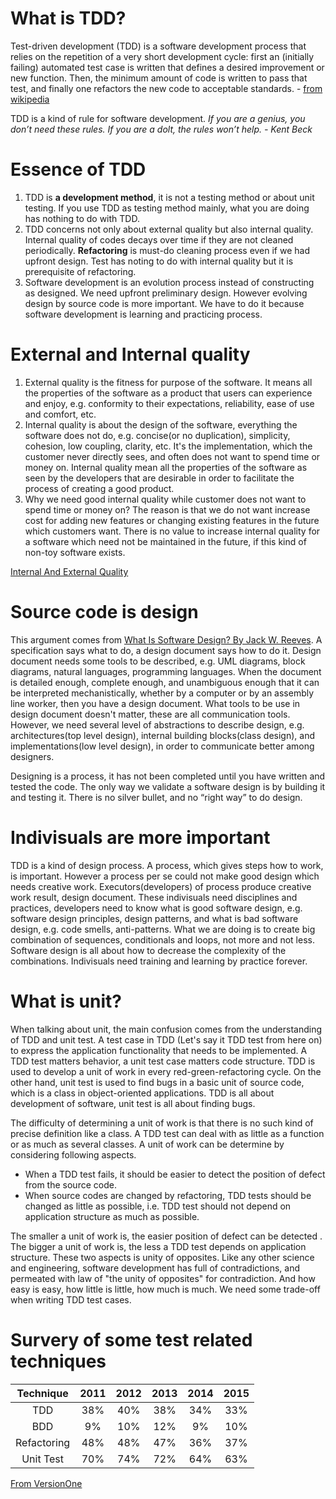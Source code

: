 # What is TDD?

Test-driven development (TDD) is a software development process that relies on the repetition of a very short development cycle: first an (initially failing) automated test case is written that defines a desired improvement or new function. Then, the minimum amount of code is written to pass that test, and finally one refactors the new code to acceptable standards. - [from wikipedia](https://en.wikipedia.org/wiki/Test-driven_development)

TDD is a kind of rule for software development. _If you are a genius, you don’t need these rules. If you are a dolt, the rules won’t help. -  Kent Beck_

# Essence of TDD

1. TDD is __a development method__, it is not a testing method or about unit testing. If you use TDD as testing method mainly, what you are doing has nothing to do with TDD.
2. TDD concerns not only about external quality but also internal quality. Internal quality of codes decays over time if they are not cleaned periodically. __Refactoring__ is must-do cleaning process even if we had upfront design. Test has noting to do with internal quality but it is prerequisite of refactoring. 
3. Software development is an evolution process instead of constructing as designed. We need upfront preliminary design. However evolving design by source code is more important. We have to do it because software development is learning and practicing process. 

# External and Internal quality

1. External quality is the fitness for purpose of the software. It means all the properties of the software as a product that users can experience and enjoy, e.g. conformity to their expectations, reliability, ease of use and comfort, etc.
2. Internal quality is about the design of the software, everything the software does not do, e.g. concise(or no duplication), simplicity, cohesion, low coupling, clarity, etc. It's the implementation, which the customer never directly sees, and often does not want to spend time or money on. Internal quality mean all the properties of the software as seen by the developers that are desirable in order to facilitate the process of creating a good product.
3. Why we need good internal quality while customer does not want to spend time or money on? The reason is that we do not want increase cost for adding new features or changing existing features in the future which customers want. There is no value to increase internal quality for a software which need not be maintained in the future, if this kind of non-toy software exists. 

[Internal And External Quality](http://c2.com/cgi/wiki?InternalAndExternalQuality)

# Source code is design

This argument comes from [What Is Software Design? By Jack W. Reeves](http://www.developerdotstar.com/mag/articles/PDF/DevDotStar_Reeves_CodeAsDesign.pdf). A specification says what to do, a design document says how to do it.  Design document needs some tools to be described, e.g. UML diagrams, block diagrams, natural languages, programming languages. When the document is detailed enough, complete enough, and unambiguous enough that it can be interpreted mechanistically, whether by a computer or by an assembly line worker, then you have a design document. What tools to be use in design document doesn't matter, these are all communication tools. However, we need several level of abstractions to describe design, e.g. architectures(top level design), internal building blocks(class design), and implementations(low level design), in order to communicate better among designers. 

Designing is a process, it has not been completed until you have written and tested the code. The only way we validate a software design is by building it and testing it. There is no silver bullet, and no “right way” to do design. 

# Indivisuals are more important

TDD is a kind of design process. A process, which gives steps how to work, is important. However a process per se could not make good design which needs creative work. Executors(developers) of process produce creative work result, design document. These indivisuals need disciplines and practices, developers need to know what is good software design, e.g. software design principles, design patterns, and what is bad software design, e.g. code smells, anti-patterns. What we are doing is to create big combination of sequences, conditionals and loops, not more and not less. Software design is all about how to decrease the complexity of the combinations. Indivisuals need training and learning by practice forever.

# What is unit?

When talking about unit, the main confusion comes from the understanding of TDD and unit test. A test case in TDD (Let's say it TDD test from here on) to express the application functionality that needs to be implemented. A TDD test matters behavior, a unit test case matters code structure. TDD is used to develop a unit of work in every red-green-refactoring cycle. On the other hand, unit test is used to find bugs in a basic unit of source code, which is a class in object-oriented applications. TDD is all about development of software, unit test is all about finding bugs. 

The difficulty of determining a unit of work is that there is no such kind of precise definition like a class. A TDD test can deal with as little as a function or as much as several classes. A unit of work can be determine by considering following aspects.

 - When a TDD test fails, it should be easier to detect the position of defect from the source code. 
 - When source codes are changed by refactoring, TDD tests should be changed as little as possible, i.e. TDD test  should not depend on application structure as much as possible.

The smaller a unit of work is, the easier position of defect can be detected . The bigger a unit of work is, the less a TDD test depends on application structure. These two aspects is unity of opposites. Like any other science and engineering, software development has full of contradictions, and permeated with law of "the unity of opposites" for contradiction. And how easy is easy, how little is little, how much is much. We need some trade-off when writing TDD test cases.  

# Survery of some test related techniques

| Technique   | 2011 | 2012 | 2013 | 2014 | 2015 |
|:-----------:|:----:|:----:|:----:|:----:|:----:|
| TDD         | 38%  | 40%  | 38%  | 34%  | 33%  |
| BDD         | 9%   | 10%  | 12%  | 9%   | 10%  |
| Refactoring | 48%  | 48%  | 47%  | 36%  | 37%  |
| Unit Test   | 70%  | 74%  | 72%  | 64%  | 63%  |

[From VersionOne](https://www.versionone.com/)


